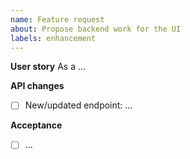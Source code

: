 ```yaml
---
name: Feature request
about: Propose backend work for the UI
labels: enhancement
---
```


**User story**
As a …

**API changes**
- [ ] New/updated endpoint: …

**Acceptance**
- [ ] …
